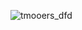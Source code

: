 ![tmooers_dfd](https://cloud.githubusercontent.com/assets/25061925/23243300/879b835c-f943-11e6-830e-fe1c272575ea.JPG)

